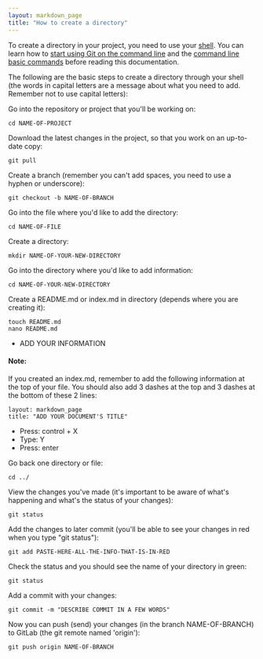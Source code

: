 ```yaml
---
layout: markdown_page
title: "How to create a directory"
---
```


To create a directory in your project, you need to use your [shell](http://doc.gitlab.com/ce/gitlab-basics/basic-git-commands.html). You can learn how to [start using Git on the command line](http://doc.gitlab.com/ce/gitlab-basics/start-using-git.html) and the [command line basic commands](http://doc.gitlab.com/ce/gitlab-basics/command-line-commands.html) before reading this documentation.

The following are the basic steps to create a directory through your shell (the words in capital letters are a message about what you need to add. Remember not to use capital letters):

Go into the repository or project that you'll be working on:
```
cd NAME-OF-PROJECT
```

Download the latest changes in the project, so that you work on an up-to-date copy:
```
git pull
```

Create a branch (remember you can't add spaces, you need to use a hyphen or underscore):
```
git checkout -b NAME-OF-BRANCH
```

Go into the file where you'd like to add the directory:
```
cd NAME-OF-FILE
```

Create a directory:
```
mkdir NAME-OF-YOUR-NEW-DIRECTORY
```

Go into the directory where you'd like to add information:
```
cd NAME-OF-YOUR-NEW-DIRECTORY
```

Create a README.md or index.md in directory (depends where you are creating it):
```
touch README.md
nano README.md
```

- ADD YOUR INFORMATION

#### Note:
If you created an index.md, remember to add the following information at the top of your file. You should also add 3 dashes at the top and 3 dashes at the bottom of these 2 lines:
```
layout: markdown_page
title: "ADD YOUR DOCUMENT'S TITLE"
```

- Press: control + X
- Type: Y
- Press: enter

Go back one directory or file:
```
cd ../
```

View the changes you've made (it's important to be aware of what's happening and what's the status of your changes):
```
git status
```

Add the changes to later commit (you'll be able to see your changes in red when you type "git status"):
```
git add PASTE-HERE-ALL-THE-INFO-THAT-IS-IN-RED
```

Check the status and you should see the name of your directory in green:
```
git status
```

Add a commit with your changes:
```
git commit -m "DESCRIBE COMMIT IN A FEW WORDS"
```

Now you can push (send) your changes (in the branch NAME-OF-BRANCH) to GitLab (the git remote named 'origin'):
```
git push origin NAME-OF-BRANCH
```
